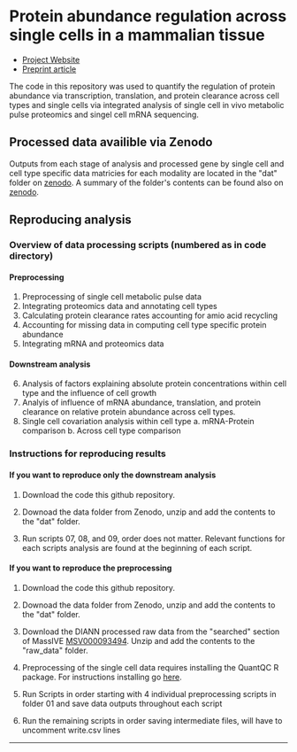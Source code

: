 # Protein abundance regulation across single cells in a mammalian tissue


* [Project Website](https://decode.slavovlab.net) &nbsp; 
* [Preprint article](https://doi.org/10.1101/2024.08.26.609665)

The code in this repository was used to quantify the regulation of protein abundance via transcription, translation, and protein clearance across cell types and single cells via integrated analysis of single cell in vivo metabolic pulse proteomics and singel cell mRNA sequencing. 


## Processed data availible via Zenodo

Outputs from each stage of analysis and processed gene by single cell and cell type specific data matricies for each modality are located in the "dat" folder on [zenodo](google.com). A summary of the folder's contents can be found also on [zenodo](google.com).

## Reproducing analysis

### Overview of data processing scripts (numbered as in code directory)

#### Preprocessing
1. Preprocessing of single cell metabolic pulse data
2. Integrating proteomics data and annotating cell types
3. Calculating protein clearance rates accounting for amio acid recycling
4. Accounting for missing data in computing cell type specific protein abundance
5. Integrating mRNA and proteomics data

#### Downstream analysis

6. Analysis of factors explaining absolute protein concentrations within cell type and the influence of cell growth
7. Analyis of influence of mRNA abundance, translation, and protein clearance on relative protein abundance across cell types.
8. Single cell covariation analysis within cell type
    a. mRNA-Protein comparison
    b. Across cell type comparison


### Instructions for reproducing results

#### If you want to reproduce only the downstream analysis 

1. Download the code this github repository.

2. Downoad the data folder from Zenodo, unzip and add the contents to the "dat" folder.

3. Run scripts 07, 08, and 09, order does not matter. Relevant functions for each scripts analysis are found at the beginning of each script.



#### If you want to reproduce the preprocessing

1. Download the code this github repository.

2. Downoad the data folder from Zenodo, unzip and add the contents to the "dat" folder.

3. Download the DIANN processed raw data from the "searched" section of MassIVE [MSV000093494](https://massive.ucsd.edu/ProteoSAFe/dataset.jsp?task=ac44b779d8a04ca285a263616796c3b8). Unzip and add the contents to the "raw_data" folder.


4. Preprocessing of the single cell data requires installing the QuantQC R package. For instructions installing go [here](google.com). 


5. Run Scripts in order starting with 4 individual preprocessing scripts in folder 01 and save data outputs throughout each script

6. Run the remaining scripts in order saving intermediate files, will have to uncomment write.csv lines




-------------

